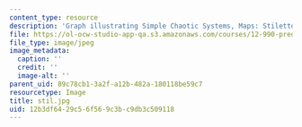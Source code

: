 ```yaml
---
content_type: resource
description: 'Graph illustrating Simple Chaotic Systems, Maps: Stiletto'
file: https://ol-ocw-studio-app-qa.s3.amazonaws.com/courses/12-990-prediction-and-predictability-in-the-atmosphere-and-oceans-spring-2003/12b3df6429c56f569c3bc9db3c509118_stil.jpg
file_type: image/jpeg
image_metadata:
  caption: ''
  credit: ''
  image-alt: ''
parent_uid: 89c78cb1-3a2f-a12b-482a-180118be59c7
resourcetype: Image
title: stil.jpg
uid: 12b3df64-29c5-6f56-9c3b-c9db3c509118
---
```

